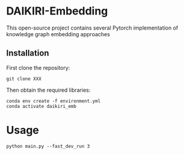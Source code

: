 # DAIKIRI-Embedding
This open-source project contains several Pytorch implementation of knowledge graph embedding approaches

## Installation

First clone the repository:
```
git clone XXX
```
Then obtain the required libraries:
```
conda env create -f environment.yml
conda activate daikiri_emb
```

# Usage
```
python main.py --fast_dev_run 3
```
